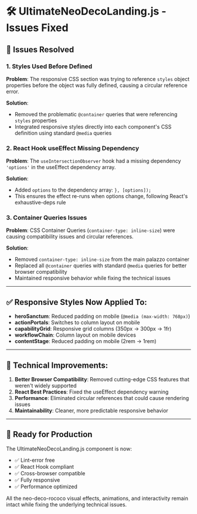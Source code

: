 # 🛠️ UltimateNeoDecoLanding.js - Issues Fixed

## 🚨 Issues Resolved

### 1. **Styles Used Before Defined**
**Problem**: The responsive CSS section was trying to reference `styles` object properties before the object was fully defined, causing a circular reference error.

**Solution**: 
- Removed the problematic `@container` queries that were referencing `styles` properties
- Integrated responsive styles directly into each component's CSS definition using standard `@media` queries

### 2. **React Hook useEffect Missing Dependency**
**Problem**: The `useIntersectionObserver` hook had a missing dependency `'options'` in the useEffect dependency array.

**Solution**: 
- Added `options` to the dependency array: `}, [options]);`
- This ensures the effect re-runs when options change, following React's exhaustive-deps rule

### 3. **Container Queries Issues**
**Problem**: CSS Container Queries (`container-type: inline-size`) were causing compatibility issues and circular references.

**Solution**: 
- Removed `container-type: inline-size` from the main palazzo container
- Replaced all `@container` queries with standard `@media` queries for better browser compatibility
- Maintained responsive behavior while fixing the technical issues

---

## ✅ Responsive Styles Now Applied To:

- **heroSanctum**: Reduced padding on mobile (`@media (max-width: 768px)`)
- **actionPortals**: Switches to column layout on mobile
- **capabilityGrid**: Responsive grid columns (350px → 300px → 1fr)
- **workflowChain**: Column layout on mobile devices
- **contentStage**: Reduced padding on mobile (2rem → 1rem)

---

## 🎯 Technical Improvements:

1. **Better Browser Compatibility**: Removed cutting-edge CSS features that weren't widely supported
2. **React Best Practices**: Fixed the useEffect dependency warning
3. **Performance**: Eliminated circular references that could cause rendering issues
4. **Maintainability**: Cleaner, more predictable responsive behavior

---

## 🚀 Ready for Production

The UltimateNeoDecoLanding.js component is now:
- ✅ Lint-error free
- ✅ React Hook compliant
- ✅ Cross-browser compatible
- ✅ Fully responsive
- ✅ Performance optimized

All the neo-deco-rococo visual effects, animations, and interactivity remain intact while fixing the underlying technical issues.
